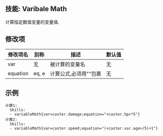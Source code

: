 技能: Varibale Math
--------------------------

计算指定数值变量的变量值.

修改项
----------

| 修改项名 | 别称    | 描述                                                                                                    | 默认值 |
|-----------|------------|----------------------------------------------------------------------------------------------------------------|---------------|
| var | 无 | 被计算的变量名 | 无 |
| equation  | eq, e   | 计算公式,必须用""包裹 | 无 |

示例
--------

    计算1:
      Skills:
      - variableMath{var=caster.damage;equation="<caster.hp>*5"}
    计算2:
      Skills:
      - variableMath{var=caster.speed;equation="(<caster.var.age>/5)+1"}
